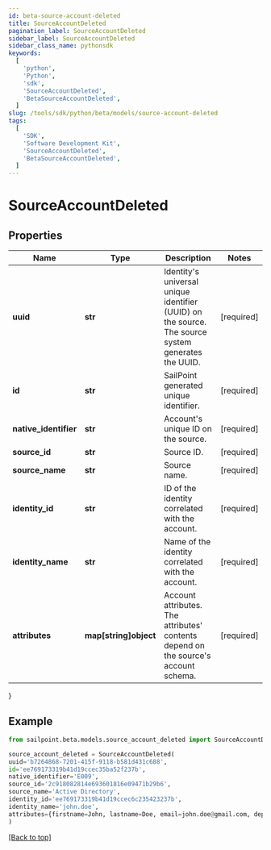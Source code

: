 ```yaml
---
id: beta-source-account-deleted
title: SourceAccountDeleted
pagination_label: SourceAccountDeleted
sidebar_label: SourceAccountDeleted
sidebar_class_name: pythonsdk
keywords:
  [
    'python',
    'Python',
    'sdk',
    'SourceAccountDeleted',
    'BetaSourceAccountDeleted',
  ]
slug: /tools/sdk/python/beta/models/source-account-deleted
tags:
  [
    'SDK',
    'Software Development Kit',
    'SourceAccountDeleted',
    'BetaSourceAccountDeleted',
  ]
---
```


# SourceAccountDeleted

## Properties

| Name | Type | Description | Notes |
| --- | --- | --- | --- |
| **uuid** | **str** | Identity's universal unique identifier (UUID) on the source. The source system generates the UUID. | [required] |
| **id** | **str** | SailPoint generated unique identifier. | [required] |
| **native_identifier** | **str** | Account's unique ID on the source. | [required] |
| **source_id** | **str** | Source ID. | [required] |
| **source_name** | **str** | Source name. | [required] |
| **identity_id** | **str** | ID of the identity correlated with the account. | [required] |
| **identity_name** | **str** | Name of the identity correlated with the account. | [required] |
| **attributes** | **map[string]object** | Account attributes. The attributes' contents depend on the source's account schema. | [required] |

}

## Example

```python
from sailpoint.beta.models.source_account_deleted import SourceAccountDeleted

source_account_deleted = SourceAccountDeleted(
uuid='b7264868-7201-415f-9118-b581d431c688',
id='ee769173319b41d19ccec35ba52f237b',
native_identifier='E009',
source_id='2c918082814e693601816e09471b29b6',
source_name='Active Directory',
identity_id='ee769173319b41d19ccec6c235423237b',
identity_name='john.doe',
attributes={firstname=John, lastname=Doe, email=john.doe@gmail.com, department=Sales, displayName=John Doe, created=2020-04-27T16:48:33.597Z, employeeNumber=E009, uid=E009, inactive=true, phone=null, identificationNumber=E009}
)

```

[[Back to top]](#)

